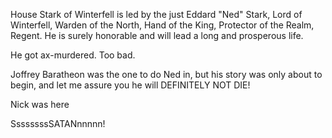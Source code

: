 House Stark of Winterfell is led by the just Eddard "Ned" Stark, Lord of
Winterfell, Warden of the North, Hand of the King, Protector of the Realm,
Regent.  He is surely honorable and will lead a long and prosperous life.

He got ax-murdered. Too bad.

Joffrey Baratheon was the one to do Ned in, but his story was only about to
begin, and let me assure you he will DEFINITELY NOT DIE!

Nick was here

SsssssssSATANnnnnn!
